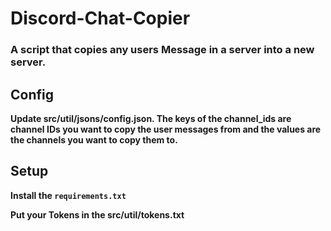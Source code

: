 # Discord-Chat-Copier

### A script that copies any users Message in a server into a new server. 

## Config

**Update src/util/jsons/config.json. The keys of the channel_ids are channel IDs you want to copy the user messages from and the values are the channels you want to copy them to.**

## Setup

**Install the `requirements.txt`**

**Put your Tokens in the src/util/tokens.txt**

